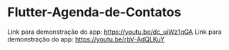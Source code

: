 # Flutter-Agenda-de-Contatos

Link para demonstração do app: https://youtu.be/dc_uiWz1qGA
Link para demonstração do app: https://youtu.be/rbV-AdQLKuY

